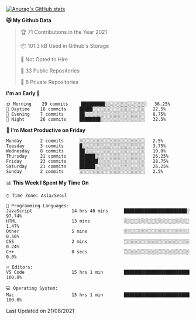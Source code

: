 
<!--
**BHyeonKim/BHyeonKim** is a ✨ _special_ ✨ repository because its `README.md` (this file) appears on your GitHub profile.

Here are some ideas to get you started:

- 🔭 I’m currently working on ...
- 🌱 I’m currently learning ...
- 👯 I’m looking to collaborate on ...
- 🤔 I’m looking for help with ...
- 💬 Ask me about ...
- 📫 How to reach me: ...
- 😄 Pronouns: ...
- ⚡ Fun fact: ...
-->
[![Anurag's GitHub stats](https://github-readme-stats.vercel.app/api?username=BHyeonKim&show_icons=true&theme=dark)
](https://github.com/anuraghazra/github-readme-stats)
<!--START_SECTION:waka-->
**🐱 My Github Data** 

> 🏆 71 Contributions in the Year 2021
 > 
> 📦 101.3 kB Used in Github's Storage 
 > 
> 🚫 Not Opted to Hire
 > 
> 📜 33 Public Repositories 
 > 
> 🔑 8 Private Repositories  
 > 
**I'm an Early 🐤** 

```text
🌞 Morning    29 commits     █████████░░░░░░░░░░░░░░░░   36.25% 
🌆 Daytime    18 commits     █████░░░░░░░░░░░░░░░░░░░░   22.5% 
🌃 Evening    7 commits      ██░░░░░░░░░░░░░░░░░░░░░░░   8.75% 
🌙 Night      26 commits     ████████░░░░░░░░░░░░░░░░░   32.5%

```
📅 **I'm Most Productive on Friday** 

```text
Monday       2 commits      ░░░░░░░░░░░░░░░░░░░░░░░░░   2.5% 
Tuesday      3 commits      █░░░░░░░░░░░░░░░░░░░░░░░░   3.75% 
Wednesday    8 commits      ██░░░░░░░░░░░░░░░░░░░░░░░   10.0% 
Thursday     21 commits     ██████░░░░░░░░░░░░░░░░░░░   26.25% 
Friday       23 commits     ███████░░░░░░░░░░░░░░░░░░   28.75% 
Saturday     21 commits     ██████░░░░░░░░░░░░░░░░░░░   26.25% 
Sunday       2 commits      ░░░░░░░░░░░░░░░░░░░░░░░░░   2.5%

```


📊 **This Week I Spent My Time On** 

```text
⌚︎ Time Zone: Asia/Seoul

💬 Programming Languages: 
JavaScript               14 hrs 40 mins      ████████████████████████░   97.74% 
HTML                     13 mins             ░░░░░░░░░░░░░░░░░░░░░░░░░   1.47% 
Other                    5 mins              ░░░░░░░░░░░░░░░░░░░░░░░░░   0.56% 
CSS                      2 mins              ░░░░░░░░░░░░░░░░░░░░░░░░░   0.24% 
C++                      0 secs              ░░░░░░░░░░░░░░░░░░░░░░░░░   0.0%

🔥 Editors: 
VS Code                  15 hrs 1 min        █████████████████████████   100.0%

💻 Operating System: 
Mac                      15 hrs 1 min        █████████████████████████   100.0%

```


 Last Updated on 21/08/2021
<!--END_SECTION:waka-->

